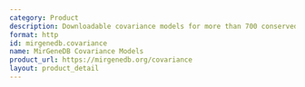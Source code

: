 ```yaml
---
category: Product
description: Downloadable covariance models for more than 700 conserved microRNA families.
format: http
id: mirgenedb.covariance
name: MirGeneDB Covariance Models
product_url: https://mirgenedb.org/covariance
layout: product_detail
---
```

